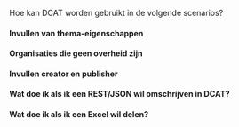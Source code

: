 Hoe kan DCAT worden gebruikt in de volgende scenarios?

#### Invullen van thema-eigenschappen

#### Organisaties die geen overheid zijn

#### Invullen creator en publisher

#### Wat doe ik als ik een REST/JSON wil omschrijven in DCAT?

#### Wat doe ik als ik een Excel wil delen?

